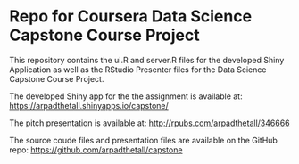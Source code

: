 # Repo for Coursera Data Science Capstone Course Project

This repository contains the ui.R and server.R files for the developed Shiny Application as well as the RStudio Presenter files for the Data Science Capstone Course Project.

The developed Shiny app for the the assignment is available at: https://arpadthetall.shinyapps.io/capstone/

The pitch presentation is available at: 
http://rpubs.com/arpadthetall/346666

The source coude files and presentation files are available on the GitHub repo: https://github.com/arpadthetall/capstone
